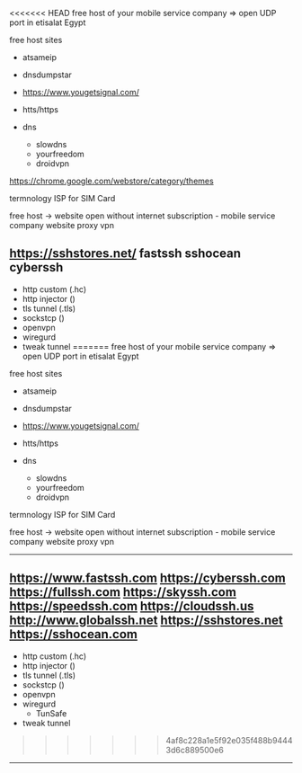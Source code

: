 <<<<<<< HEAD
free host of your mobile service company => open UDP port in etisalat Egypt

free host sites
- atsameip
- dnsdumpstar
- https://www.yougetsignal.com/



- htts/https
- dns
	- slowdns
	- yourfreedom
	- droidvpn


https://chrome.google.com/webstore/category/themes



termnology
ISP for SIM Card


free host -> website open without internet subscription
	- mobile service company website
proxy
vpn



https://sshstores.net/
fastssh
sshocean
cyberssh
---
- http custom (.hc)
- http injector ()
- tls tunnel (.tls)
- sockstcp ()
- openvpn
- wiregurd
- tweak tunnel
=======
free host of your mobile service company => open UDP port in etisalat Egypt

free host sites
- atsameip
- dnsdumpstar
- https://www.yougetsignal.com/

- htts/https
- dns
	- slowdns
	- yourfreedom
	- droidvpn

termnology
ISP for SIM Card


free host -> website open without internet subscription
	- mobile service company website
proxy
vpn

---
https://www.fastssh.com
https://cyberssh.com
https://fullssh.com
https://skyssh.com
https://speedssh.com
https://cloudssh.us
http://www.globalssh.net
https://sshstores.net
https://sshocean.com
---
- http custom (.hc)
- http injector ()
- tls tunnel (.tls)
- sockstcp ()
- openvpn
- wiregurd
	- TunSafe
- tweak tunnel
>>>>>>> 4af8c228a1e5f92e035f488b94443d6c889500e6
---